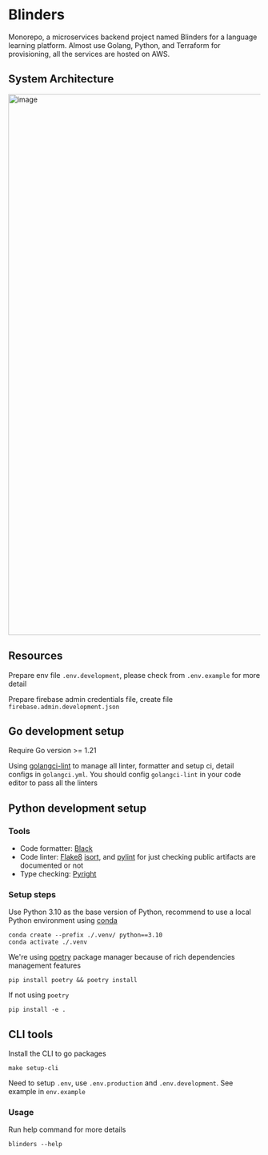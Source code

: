 # Blinders

Monorepo, a microservices backend project named Blinders for a language learning platform. Almost use Golang, Python, and Terraform for provisioning, all the services are hosted on AWS.

## System Architecture

<img width="1081" alt="image" src="https://github.com/dev-zenonian/blinders/assets/104194494/91616345-53d9-4675-9a0a-d2e8b7646d0c">

## Resources

Prepare env file `.env.development`, please check from `.env.example` for more detail

Prepare firebase admin credentials file, create file `firebase.admin.development.json`

## Go development setup

Require Go version >= 1.21

Using [golangci-lint](https://golangci-lint.run/) to manage all linter, formatter and setup ci, detail configs in `golangci.yml`. You should config `golangci-lint` in your code editor to pass all the linters

## Python development setup

### Tools

- Code formatter: [Black](https://github.com/psf/black)
- Code linter: [Flake8](https://flake8.pycqa.org/en/latest/user/index.html) [isort](https://github.com/PyCQA/isort), and [pylint](https://pypi.org/project/pylint/) for just checking public artifacts are documented or not
- Type checking: [Pyright](https://github.com/microsoft/pyright#static-type-checker-for-python)

### Setup steps

Use Python 3.10 as the base version of Python, recommend to use a local Python environment using [conda](https://www.anaconda.com/)

```shell
conda create --prefix ./.venv/ python==3.10
conda activate ./.venv
```

We're using [poetry](https://python-poetry.org/) package manager because of rich dependencies management features

```shell
pip install poetry && poetry install
```

If not using `poetry`

```shell
pip install -e .
```

## CLI tools

Install the CLI to go packages

```
make setup-cli
```

Need to setup `.env`, use `.env.production` and `.env.development`. See example in `env.example`

### Usage

Run help command for more details

```
blinders --help
```
